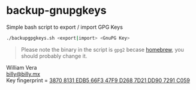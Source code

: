 # backup-gnupgkeys
Simple bash script to export / import GPG Keys

```bash
./backupgpgkeys.sh <export|import> <GnuPG Key>
```

>Please note the binary in the script is `gpg2` becase [homebrew](http://brew.sh/), you should probably change it.

William Vera  
billy@billy.mx  
Key fingerprint = [3870 8131 EDB5 66F3 47F9  D268 7D21 DD90 7291 C059](http://pgp.mit.edu/pks/lookup?op=get&search=0x7D21DD907291C059)
